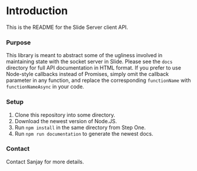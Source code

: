 # Introduction #

This is the README for the Slide Server client API.

### Purpose ###

This library is meant to abstract some of the ugliness
involved in maintaining state with the socket server in
Slide. Please see the `docs` directory for full API
documentation in HTML format. If you prefer to use
Node-style callbacks instead of Promises, simply omit
the callback parameter in any function, and replace
the corresponding `functionName` with
`functionNameAsync` in your code.

### Setup ###

1. Clone this repository into some directory.
2. Download the newest version of Node.JS.
3. Run `npm install` in the same directory from Step One.
4. Run `npm run documentation` to generate the newest docs.

### Contact ###

Contact Sanjay for more details.
